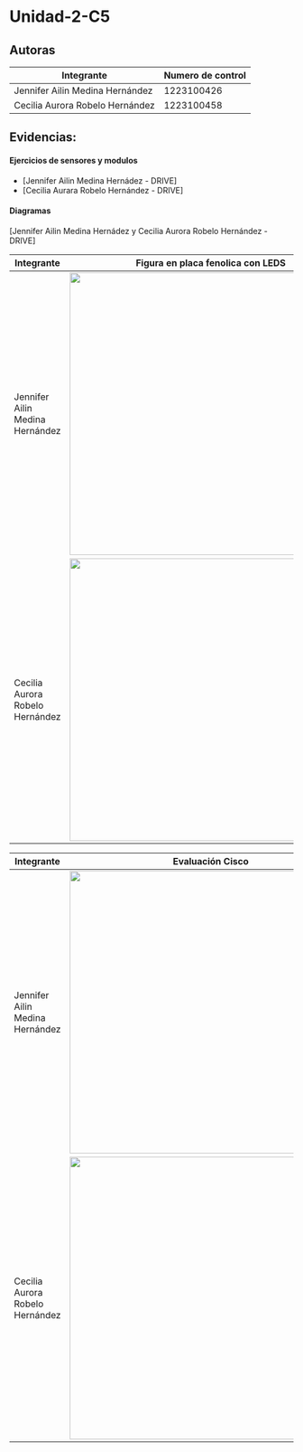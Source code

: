 # Unidad-2-C5
## Autoras
| Integrante | Numero de control |
|--------------|--------------|
|Jennifer Ailin Medina Hernández | 1223100426 |
| Cecilia Aurora Robelo Hernández | 1223100458 |

## **Evidencias:**
#### **Ejercicios de sensores y modulos**
- [Jennifer Ailin Medina Hernádez - DRIVE]
- [Cecilia Aurara Robelo Hernández - DRIVE]

#### **Diagramas**
[Jennifer Ailin Medina Hernádez y Cecilia Aurora Robelo Hernández - DRIVE]

| Integrante |Figura en placa fenolica con LEDS |
|--------------|--------------|
|Jennifer Ailin Medina Hernández |<img src="" width="500"/> |
| Cecilia Aurora Robelo Hernández |<img src="" width="500"/>|

| Integrante | Evaluación Cisco |
|--------------|--------------|
|Jennifer Ailin Medina Hernández |<img src="https://github.com/user-attachments/assets/dd3b2269-201c-459e-8dcb-75320c6bd2fa" width="500"/> |
| Cecilia Aurora Robelo Hernández |<img src="" width="500"/>|
